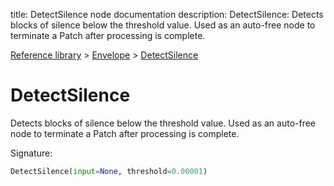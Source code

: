 title: DetectSilence node documentation
description: DetectSilence: Detects blocks of silence below the threshold value. Used as an auto-free node to terminate a Patch after processing is complete.

[Reference library](../../index.md) > [Envelope](../index.md) > [DetectSilence](index.md)

# DetectSilence

Detects blocks of silence below the threshold value. Used as an auto-free node to terminate a Patch after processing is complete.

Signature:
```python
DetectSilence(input=None, threshold=0.00001)
```

